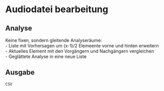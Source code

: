 # Audiodatei bearbeitung
## Analyse
Keine fixen, sondern gleitende Analyseräume: <br>
    - Liste mit Vorhersagen um (x-1)/2 Elemeente vorne und hinten erweitern <br>
    - Aktuelles Element mit den Vorgängern und Nachgängern vergleichen <br>
    - Geglättete Analyse in eine neue Liste <br>
## Ausgabe
    CSV